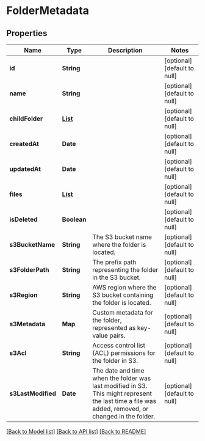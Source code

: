 # FolderMetadata
## Properties

| Name | Type | Description | Notes |
|------------ | ------------- | ------------- | -------------|
| **id** | **String** |  | [optional] [default to null] |
| **name** | **String** |  | [optional] [default to null] |
| **childFolder** | [**List**](FolderMetadata.md) |  | [optional] [default to null] |
| **createdAt** | **Date** |  | [optional] [default to null] |
| **updatedAt** | **Date** |  | [optional] [default to null] |
| **files** | [**List**](FileMetadata.md) |  | [optional] [default to null] |
| **isDeleted** | **Boolean** |  | [optional] [default to null] |
| **s3BucketName** | **String** | The S3 bucket name where the folder is located. | [optional] [default to null] |
| **s3FolderPath** | **String** | The prefix path representing the folder in the S3 bucket. | [optional] [default to null] |
| **s3Region** | **String** | AWS region where the S3 bucket containing the folder is located. | [optional] [default to null] |
| **s3Metadata** | **Map** | Custom metadata for the folder, represented as key-value pairs. | [optional] [default to null] |
| **s3Acl** | **String** | Access control list (ACL) permissions for the folder in S3. | [optional] [default to null] |
| **s3LastModified** | **Date** | The date and time when the folder was last modified in S3. This might represent the last time a file was added, removed, or changed in the folder. | [optional] [default to null] |

[[Back to Model list]](../README.md#documentation-for-models) [[Back to API list]](../README.md#documentation-for-api-endpoints) [[Back to README]](../README.md)

